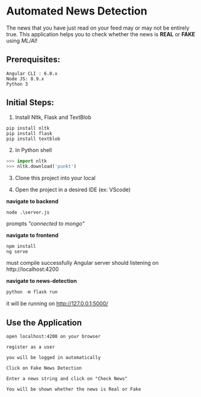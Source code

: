 # **Automated News Detection**

  The news that you have just read on your feed may or may not be entirely true. 
  This application helps you to check whether the news is **REAL** or **FAKE** using *ML/AI*!
  
## Prerequisites:

	Angular CLI : 6.0.x
	Node JS: 8.9.x
	Python 3
	
## Initial Steps:

1. Install Nltk, Flask and TextBlob
```
pip install nltk
pip install flask
pip install textblob
```
 
2. In Python shell 
```python
>>> import nltk
>>> nltk.download('punkt')
```
	
3. Clone this project into your local
	
4. Open the project in a desired IDE (ex: VScode)
	
**navigate to backend**
```node
node .\server.js
```
prompts *"connected to mongo"*
		
**navigate to frontend**
```
npm install
ng serve
```   
must compile successfully 
Angular server should listening on http://localhost:4200
	
**navigate to news-detection**
```python
python -m flask run
```
it will be running on http://127.0.0.1:5000/
	
		
## Use the Application

	open localhost:4200 on your browser
	
	register as a user
	
	you will be logged in automatically
	
	Click on Fake News Detection
	
	Enter a news string and click on "Check News"
	
	You will be shown whether the news is Real or Fake
	
